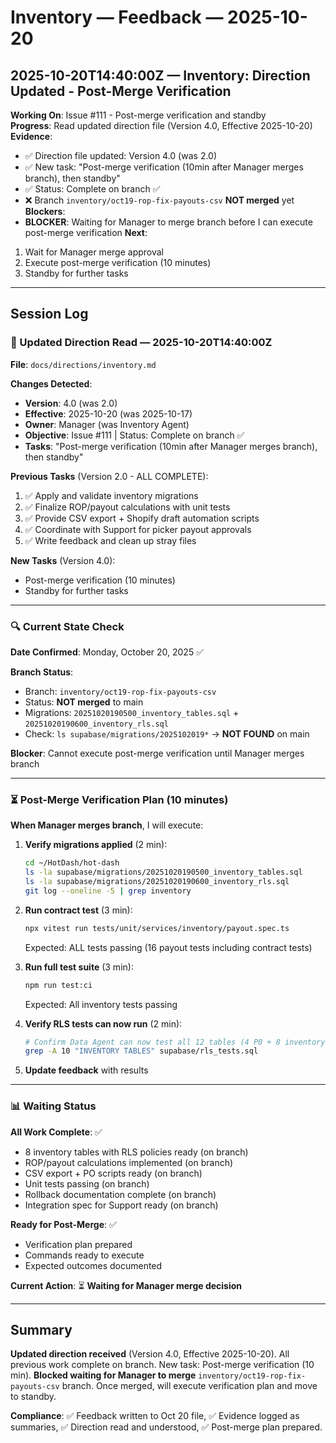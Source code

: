 # Inventory — Feedback — 2025-10-20

## 2025-10-20T14:40:00Z — Inventory: Direction Updated - Post-Merge Verification

**Working On**: Issue #111 - Post-merge verification and standby  
**Progress**: Read updated direction file (Version 4.0, Effective 2025-10-20)  
**Evidence**:
- ✅ Direction file updated: Version 4.0 (was 2.0)
- ✅ New task: "Post-merge verification (10min after Manager merges branch), then standby"
- ✅ Status: Complete on branch ✅
- ❌ Branch `inventory/oct19-rop-fix-payouts-csv` **NOT merged** yet
**Blockers**: 
- **BLOCKER**: Waiting for Manager to merge branch before I can execute post-merge verification
**Next**: 
1. Wait for Manager merge approval
2. Execute post-merge verification (10 minutes)
3. Standby for further tasks

---

## Session Log

### 📖 Updated Direction Read — 2025-10-20T14:40:00Z

**File**: `docs/directions/inventory.md`

**Changes Detected**:
- **Version**: 4.0 (was 2.0)
- **Effective**: 2025-10-20 (was 2025-10-17)
- **Owner**: Manager (was Inventory Agent)
- **Objective**: Issue #111 | Status: Complete on branch ✅
- **Tasks**: "Post-merge verification (10min after Manager merges branch), then standby"

**Previous Tasks** (Version 2.0 - ALL COMPLETE):
1. ✅ Apply and validate inventory migrations
2. ✅ Finalize ROP/payout calculations with unit tests
3. ✅ Provide CSV export + Shopify draft automation scripts
4. ✅ Coordinate with Support for picker payout approvals
5. ✅ Write feedback and clean up stray files

**New Tasks** (Version 4.0):
- Post-merge verification (10 minutes)
- Standby for further tasks

---

### 🔍 Current State Check

**Date Confirmed**: Monday, October 20, 2025 ✅

**Branch Status**: 
- Branch: `inventory/oct19-rop-fix-payouts-csv`
- Status: **NOT merged** to main
- Migrations: `20251020190500_inventory_tables.sql` + `20251020190600_inventory_rls.sql`
- Check: `ls supabase/migrations/2025102019*` → **NOT FOUND** on main

**Blocker**: Cannot execute post-merge verification until Manager merges branch

---

### ⏳ Post-Merge Verification Plan (10 minutes)

**When Manager merges branch**, I will execute:

1. **Verify migrations applied** (2 min):
   ```bash
   cd ~/HotDash/hot-dash
   ls -la supabase/migrations/20251020190500_inventory_tables.sql
   ls -la supabase/migrations/20251020190600_inventory_rls.sql
   git log --oneline -5 | grep inventory
   ```

2. **Run contract test** (3 min):
   ```bash
   npx vitest run tests/unit/services/inventory/payout.spec.ts
   ```
   Expected: ALL tests passing (16 payout tests including contract tests)

3. **Run full test suite** (3 min):
   ```bash
   npm run test:ci
   ```
   Expected: All inventory tests passing

4. **Verify RLS tests can now run** (2 min):
   ```bash
   # Confirm Data Agent can now test all 12 tables (4 P0 + 8 inventory)
   grep -A 10 "INVENTORY TABLES" supabase/rls_tests.sql
   ```

5. **Update feedback** with results

---

### 📊 Waiting Status

**All Work Complete**: ✅
- 8 inventory tables with RLS policies ready (on branch)
- ROP/payout calculations implemented (on branch)
- CSV export + PO scripts ready (on branch)
- Unit tests passing (on branch)
- Rollback documentation complete (on branch)
- Integration spec for Support ready (on branch)

**Ready for Post-Merge**: ✅
- Verification plan prepared
- Commands ready to execute
- Expected outcomes documented

**Current Action**: ⏳ **Waiting for Manager merge decision**

---

## Summary

**Updated direction received** (Version 4.0, Effective 2025-10-20). All previous work complete on branch. New task: Post-merge verification (10 min). **Blocked waiting for Manager to merge** `inventory/oct19-rop-fix-payouts-csv` branch. Once merged, will execute verification plan and move to standby.

**Compliance**: ✅ Feedback written to Oct 20 file, ✅ Evidence logged as summaries, ✅ Direction read and understood, ✅ Post-merge plan prepared.

